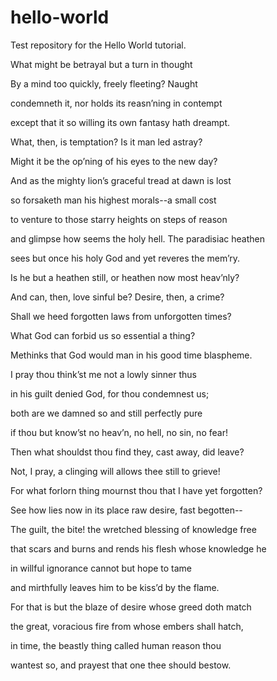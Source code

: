 # hello-world
Test repository for the Hello World tutorial.

What might be betrayal   but a turn in thought

By a mind too quickly,   freely fleeting? Naught

condemneth it, nor holds   its reasn’ning in contempt

except that it so willing   its own fantasy hath dreampt.

What, then, is temptation?   Is it man led astray?

Might it be the op’ning of   his eyes to the new day?

And as the mighty lion’s   graceful tread at dawn is lost

so forsaketh man his highest   morals--a small cost

to venture to those starry   heights on steps of reason

and glimpse how seems the holy hell.   The paradisiac heathen

sees but once his holy God   and yet reveres the mem’ry.

Is he but a heathen still,   or heathen now most heav’nly?

And can, then, love sinful be?   Desire, then, a crime?

Shall we heed forgotten laws   from unforgotten times?

What God can forbid us   so essential a thing?

Methinks that God would man   in his good time blaspheme.

I pray thou think’st me not   a lowly sinner thus

in his guilt denied God,   for thou condemnest us;

both are we damned so   and still perfectly pure

if thou but know’st no heav’n,   no hell, no sin, no fear!

Then what shouldst thou find   they, cast away, did leave?

Not, I pray, a clinging will   allows thee still to grieve!

For what forlorn thing mournst thou   that I have yet forgotten?

See how lies now in its place   raw desire, fast begotten--

The guilt, the bite! the wretched   blessing of knowledge free

that scars and burns and rends   his flesh whose knowledge he

in willful ignorance   cannot but hope to tame

and mirthfully leaves him   to be kiss’d by the flame.

For that is but the blaze   of desire whose greed doth match

the great, voracious fire   from whose embers shall hatch,

in time, the beastly thing   called human reason thou

wantest so, and prayest   that one thee should bestow.
